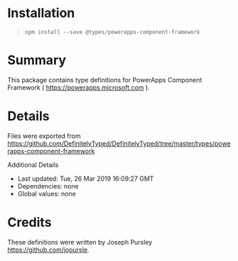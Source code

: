 # Installation
> `npm install --save @types/powerapps-component-framework`

# Summary
This package contains type definitions for PowerApps Component Framework ( https://powerapps.microsoft.com ).

# Details
Files were exported from https://github.com/DefinitelyTyped/DefinitelyTyped/tree/master/types/powerapps-component-framework

Additional Details
 * Last updated: Tue, 26 Mar 2019 16:09:27 GMT
 * Dependencies: none
 * Global values: none

# Credits
These definitions were written by Joseph Pursley <https://github.com/jopursle>.
